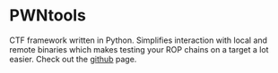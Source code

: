 # PWNtools

CTF framework written in Python. Simplifies interaction with local and remote binaries which makes testing your ROP chains on a target a lot easier. Check out the [github](https://github.com/Gallopsled/pwntools) page.
